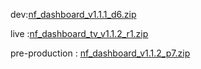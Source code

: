 





dev:[nf_dashboard_v1.1.1_d6.zip](https://github.com/user-attachments/files/18769015/nf_dashboard_v1.1.1_d6.zip)



live :[nf_dashboard_tv_v1.1.2_r1.zip](https://github.com/user-attachments/files/18859114/nf_dashboard_tv_v1.1.2_r1.zip)

pre-production : [nf_dashboard_v1.1.2_p7.zip](https://github.com/user-attachments/files/18904377/nf_dashboard_v1.1.2_p7.zip)
